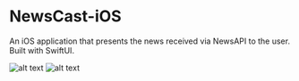 # NewsCast-iOS
An iOS application that presents the news received via NewsAPI to the user. Built with SwiftUI.

![alt text](/screen-recording.gif)
![alt text](https://gifyu.com/image/SnFmw)
